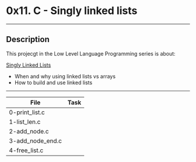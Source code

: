 # 0x11. C - Singly linked lists
---
## Description

This projecgt in the Low Level Language Programming series is about:

[Singly Linked Lists](https://www.youtube.com/watch?v=udapt4FGY20&feature=youtu.be&t=2m10s)
* When and why using linked lists vs arrays
* How to build and use linked lists

---
File|Task
---|---
0-print_list.c |
1-list_len.c |
2-add_node.c |
3-add_node_end.c |
4-free_list.c |

